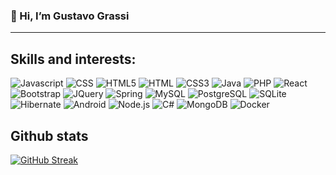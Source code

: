 ### 👋 Hi, I’m Gustavo Grassi
---
<h2>Skills and interests:</h2>
<p>
  <img alt="Javascript" src="https://img.shields.io/badge/JavaScript-F7DF1E?style=flat&logo=javascript&logoColor=black">
  <img alt="CSS" src="https://img.shields.io/badge/CSS-239120?&style=flat&logo=css3&logoColor=white">
  <img alt="HTML5" src="https://img.shields.io/badge/HTML5-E34F26?style=flat&logo=html5&logoColor=white">
  <img alt="HTML" src="https://img.shields.io/badge/HTML-239120?style=flat&logo=html5&logoColor=white">
  <img alt="CSS3" src="https://img.shields.io/badge/CSS3-1572B6?style=flat&logo=css3&logoColor=white">
  <img alt="Java" src="https://img.shields.io/badge/Java-ED8B00?style=flat&logo=openjdk&logoColor=white">
  <img alt="PHP" src="https://img.shields.io/badge/PHP-777BB4?style=flat&logo=php&logoColor=white">
  <img alt="React" src="https://img.shields.io/badge/React-20232A?style=flat&logo=react&logoColor=61DAFB">
  <img alt="Bootstrap" src="https://img.shields.io/badge/Bootstrap-563D7C?style=flat&logo=bootstrap&logoColor=white">
  <img alt="JQuery" src="https://img.shields.io/badge/jQuery-0769AD?style=flat&logo=jquery&logoColor=white">
  <img alt="Spring" src="https://img.shields.io/badge/Spring-6DB33F?style=flat&logo=spring&logoColor=white">
  <img alt="MySQL" src="https://img.shields.io/badge/MySQL-00000F?style=flat&logo=mysql&logoColor=white">
  <img alt="PostgreSQL" src="https://img.shields.io/badge/PostgreSQL-316192?style=flat&logo=postgresql&logoColor=white">
  <img alt="SQLite" src="https://img.shields.io/badge/SQLite-07405E?style=flat&logo=sqlite&logoColor=white">
  <img alt="Hibernate" src="https://img.shields.io/badge/Hibernate-59666C?style=flat&logo=Hibernate&logoColor=white">
  <img alt="Android" src="https://img.shields.io/badge/Android-3DDC84?style=flat&logo=android&logoColor=white">
  <img alt="Node.js" src="https://img.shields.io/badge/Node.js-43853D?style=flat&logo=node.js&logoColor=white">
  <img alt="C#" src="https://img.shields.io/badge/C%23-239120?style=flat&logo=c-sharp&logoColor=white">
  <img alt="MongoDB" src="https://img.shields.io/badge/MongoDB-4EA94B?style=flat&logo=mongodb&logoColor=white">
  <img alt="Docker" src="https://img.shields.io/badge/-Docker-46a2f1?style=flat&logo=docker&logoColor=white" />
</p>
<h2>Github stats</h2>

[![GitHub Streak](https://streak-stats.demolab.com?user=Gustavo2500&theme=radical&date_format=j%20M%5B%20Y%5D&card_width=467)](https://git.io/streak-stats)



